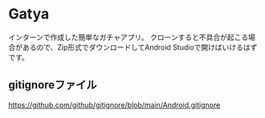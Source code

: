 # Gatya
インターンで作成した簡単なガチャアプリ。
クローンすると不具合が起こる場合があるので、Zip形式でダウンロードしてAndroid Studioで開けばいけるはずです。
## gitignoreファイル
https://github.com/github/gitignore/blob/main/Android.gitignore
